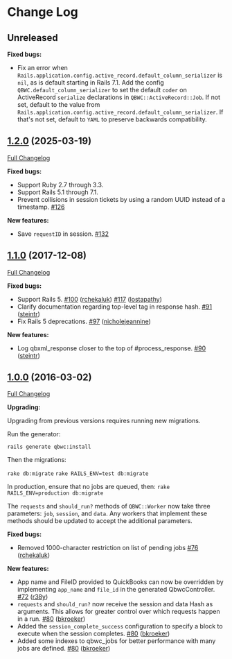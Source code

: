 
# Change Log

## Unreleased

**Fixed bugs:**

- Fix an error when `Rails.application.config.active_record.default_column_serializer` is `nil`, as is default starting in Rails 7.1. Add the config `QBWC.default_column_serializer` to set the default `coder` on ActiveRecord `serialize` declarations in `QBWC::ActiveRecord::Job`. If not set, default to the value from `Rails.application.config.active_record.default_column_serializer`. If that's not set, default to `YAML` to preserve backwards compatibility.

## [1.2.0](https://github.com/qbwc/qbwc/releases/tag/v1.2.0) (2025-03-19)
[Full Changelog](https://github.com/qbwc/qbwc/compare/1.1.0...1.2.0)

**Fixed bugs:**

- Support Ruby 2.7 through 3.3.
- Support Rails 5.1 through 7.1.
- Prevent collisions in session tickets by using a random UUID instead of a timestamp. [\#126](https://github.com/qbwc/qbwc/pull/126)

**New features:**

- Save `requestID` in session. [\#132](https://github.com/qbwc/qbwc/pull/132)

## [1.1.0](https://github.com/qbwc/qbwc/releases/tag/v1.1.0) (2017-12-08)
[Full Changelog](https://github.com/qbwc/qbwc/compare/1.0.0...1.1.0)

**Fixed bugs:**

- Support Rails 5. [\#100](https://github.com/qbwc/qbwc/pull/100) ([rchekaluk](https://github.com/rchekaluk)) [\#117](https://github.com/qbwc/qbwc/pull/117) ([lostapathy](https://github.com/lostapathy))
- Clarify documentation regarding top-level tag in response hash. [\#91](https://github.com/qbwc/qbwc/pull/91)  ([steintr](https://github.com/steintr))
- Fix Rails 5 deprecations. [\#97](https://github.com/qbwc/qbwc/pull/97) ([nicholejeannine](https://github.com/nicholejeannine))

**New features:**

- Log qbxml_response closer to the top of \#process_response. [\#90](https://github.com/qbwc/qbwc/pull/90) ([steintr](https://github.com/steintr))


## [1.0.0](https://github.com/qbwc/qbwc/releases/tag/v1.0.0) (2016-03-02)
[Full Changelog](https://github.com/qbwc/qbwc/compare/0.1.0...1.0.0)

**Upgrading:**

Upgrading from previous versions requires running new migrations.

Run the generator:

`rails generate qbwc:install`

Then the migrations:

`rake db:migrate`
`rake RAILS_ENV=test db:migrate`

In production, ensure that no jobs are queued, then:
`rake RAILS_ENV=production db:migrate`

The `requests` and `should_run?` methods of `QBWC::Worker` now take three parameters: `job`, `session`, and `data`. Any workers that implement these methods should be updated to accept the additional parameters.

**Fixed bugs:**

- Removed 1000-character restriction on list of pending jobs [\#76](https://github.com/qbwc/qbwc/pull/76) ([rchekaluk](https://github.com/rchekaluk))

**New features:**

- App name and FileID provided to QuickBooks can now be overridden by implementing `app_name` and `file_id` in the generated QbwcController. [\#72](https://github.com/qbwc/qbwc/pull/72) ([r38y](https://github.com/r38y))
- `requests` and `should_run?` now receive the session and data Hash as arguments. This allows for greater control over which requests happen in a run. [\#80](https://github.com/qbwc/qbwc/pull/80) ([bkroeker](https://github.com/bkroeker))
- Added the `session_complete_success` configuration to specify a block to execute when the session completes.  [\#80](https://github.com/qbwc/qbwc/pull/80) ([bkroeker](https://github.com/bkroeker))
- Added some indexes to qbwc_jobs for better performance with many jobs are defined. [\#80](https://github.com/qbwc/qbwc/pull/80) ([bkroeker](https://github.com/bkroeker))
